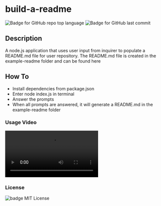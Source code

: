 # build-a-readme

![Badge for GitHub repo top language](https://img.shields.io/github/languages/top/breyera/build-a-readme?style=flat&logo=appveyor) ![Badge for GitHub last commit](https://img.shields.io/github/last-commit/breyera/build-a-readme?style=flat&logo=appveyor)

## Description

A node.js application that uses user input from inquirer to populate a README.md file for user repository. The README.md file is created in the example-readme folder and can be found here

## How To

- Install dependencies from package.json
- Enter node index.js in terminal
- Answer the prompts
- When all prompts are answered, it will generate a README.md in the example-readme folder

### Usage Video

![gif of using read me generator](assets/build-a-readme.mp4)

### License

![badge](https://img.shields.io/badge/license-MIT-brightgreen)
MIT License
